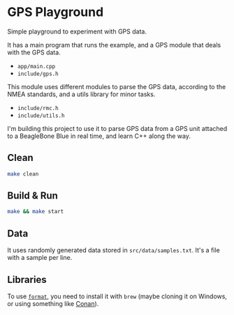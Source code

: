 # GPS Playground

Simple playground to experiment with GPS data.

It has a main program that runs the example, and a GPS module that deals with the GPS data.

- `app/main.cpp`
- `include/gps.h`

This module uses different modules to parse the GPS data, according to the NMEA standards, and a utils library for minor tasks.

- `include/rmc.h`
- `include/utils.h`

I'm building this project to use it to parse GPS data from a GPS unit attached to a BeagleBone Blue in real time, and learn C++ along the way.

## Clean

```bash
make clean
```

## Build & Run

```bash
make && make start
```

## Data

It uses randomly generated data stored in `src/data/samples.txt`. It's a file with a sample per line.

## Libraries

To use [`format`](https://github.com/fmtlib/fmt), you need to install it with `brew` (maybe cloning it on Windows, or using something like [Conan](https://conan.io/)).

